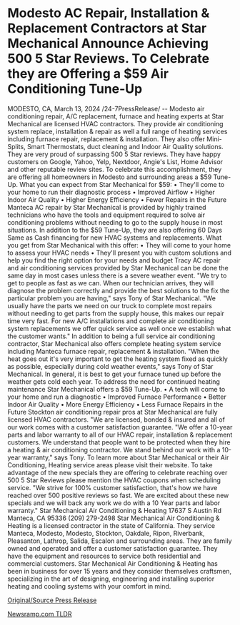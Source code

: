 # Modesto AC Repair, Installation & Replacement Contractors at Star Mechanical Announce Achieving 500 5 Star Reviews. To Celebrate they are Offering a $59 Air Conditioning Tune-Up

MODESTO, CA, March 13, 2024 /24-7PressRelease/ -- Modesto air conditioning repair, A/C replacement, furnace and heating experts at Star Mechanical are licensed HVAC contractors. They provide air conditioning system replace, installation & repair as well a full range of heating services including furnace repair, replacement & installation. They also offer Mini-Splits, Smart Thermostats, duct cleaning and Indoor Air Quality solutions. They are very proud of surpassing 500 5 Star reviews. They have happy customers on Google, Yahoo, Yelp, Nextdoor, Angie's List, Home Advisor and other reputable review sites. To celebrate this accomplishment, they are offering all homeowners in Modesto and surrounding areas a $59 Tune-Up. What you can expect from Star Mechanical for $59:  •	They'll come to your home to run their diagnostic process •	Improved Airflow •	Higher Indoor Air Quality •	Higher Energy Efficiency •	Fewer Repairs in the Future  Manteca AC repair by Star Mechanical is provided by highly trained technicians who have the tools and equipment required to solve air conditioning problems without needing to go to the supply house in most situations. In addition to the $59 Tune-Up, they are also offering 60 Days Same as Cash financing for new HVAC systems and replacements. What you get from Star Mechanical with this offer:  •	They will come to your home to assess your HVAC needs •	They'll present you with custom solutions and help you find the right option for your needs and budget  Tracy AC repair and air conditioning services provided by Star Mechanical can be done the same day in most cases unless there is a severe weather event. "We try to get to people as fast as we can. When our technician arrives, they will diagnose the problem correctly and provide the best solutions to the fix the particular problem you are having," says Tony of Star Mechanical. "We usually have the parts we need on our truck to complete most repairs without needing to get parts from the supply house, this makes our repair time very fast. For new A/C installations and complete air conditioning system replacements we offer quick service as well once we establish what the customer wants."  In addition to being a full service air conditioning contractor, Star Mechanical also offers complete heating system service including Manteca furnace repair, replacement & installation. "When the heat goes out it's very important to get the heating system fixed as quickly as possible, especially during cold weather events," says Tony of Star Mechanical. In general, it is best to get your furnace tuned up before the weather gets cold each year. To address the need for continued heating maintenance Star Mechanical offers a $59 Tune-Up.  •	A tech will come to your home and run a diagnostic •	Improved Furnace Performance •	Better Indoor Air Quality •	More Energy Efficiency •	Less Furnace Repairs in the Future  Stockton air conditioning repair pros at Star Mechanical are fully licensed HVAC contractors. "We are licensed, bonded & insured and all of our work comes with a customer satisfaction guarantee. "We offer a 10-year parts and labor warranty to all of our HVAC repair, installation & replacement customers. We understand that people want to be protected when they hire a heating & air conditioning contractor. We stand behind our work with a 10-year warranty," says Tony.  To learn more about Star Mechanical or their Air Conditioning, Heating service areas please visit their website. To take advantage of the new specials they are offering to celebrate reaching over 500 5 Star Reviews please mention the HVAC coupons when scheduling service. "We strive for 100% customer satisfaction, that's how we have reached over 500 positive reviews so fast. We are excited about these new specials and we will back any work we do with a 10 Year parts and labor warranty."   Star Mechanical Air Conditioning & Heating 17637 S Austin Rd Manteca, CA 95336 (209) 279-2498  Star Mechanical Air Conditioning & Heating is a licensed contractor in the state of California. They service Manteca, Modesto, Modesto, Stockton, Oakdale, Ripon, Riverbank, Pleasanton, Lathrop, Salida, Escalon and surrounding areas. They are family owned and operated and offer a customer satisfaction guarantee. They have the equipment and resources to service both residential and commercial customers. Star Mechanical Air Conditioning & Heating has been in business for over 15 years and they consider themselves craftsmen, specializing in the art of designing, engineering and installing superior heating and cooling systems with your comfort in mind. 

[Original/Source Press Release](https://www.24-7pressrelease.com/press-release/509188/modesto-ac-repair-installation-replacement-contractors-at-star-mechanical-announce-achieving-500-5-star-reviews-to-celebrate-they-are-offering-a-59-air-conditioning-tune-up) 

[Newsramp.com TLDR](https://newsramp.com/None) 